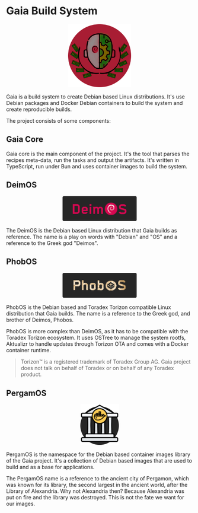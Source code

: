 
# Gaia Build System

<p align="center">
    <img
        alt="Gaia Logo"
        src="./GaiaBuildSystemLogoDebCircle.png"
        height="170"
    />
</p>

Gaia is a build system to create Debian based Linux distributions. It's use Debian packages and Docker Debian containers to build the system and create reproducible builds.

The project consists of some components:

## Gaia Core

Gaia core is the main component of the project. It's the tool that parses the recipes meta-data, run the tasks and output the artifacts. It's written in TypeScript, run under Bun and uses container images to build the system.

## DeimOS

<p align="center">
    <img
        alt="DeimOS Logo"
        src="./DeimOS4.png"
        width="200"
    />
</p>

The DeimOS is the Debian based Linux distribution that Gaia builds as reference.
The name is a play on words with "Debian" and "OS" and a reference to the Greek god "Deimos".

## PhobOS

<p align="center">
    <img
        alt="PhobOS Logo"
        src="./PhobOS1.png"
        width="200"
    />
</p>

PhobOS is the Debian based and Toradex Torizon compatible Linux distribution that Gaia builds. The name is a reference to the Greek god, and brother of Deimos, Phobos.

PhobOS is more complex than DeimOS, as it has to be compatible with the Toradex Torizon ecosystem. It uses OSTree to manage the system rootfs, Aktualizr to handle updates through Torizon OTA and comes with a Docker container runtime.

> Torizon™ is a registered trademark of Toradex Group AG. Gaia project does not
talk on behalf of Toradex or on behalf of any Toradex product.

## PergamOS

<p align="center">
    <img
        alt="PergamOS Logo"
        src="./PergamOS1.png"
        height="110"
    />
</p>

PergamOS is the namespace for the Debian based container images library of the
Gaia project. It's a collection of Debian based images that are used to build and as a base for applications.

The PergamOS name is a reference to the ancient city of Pergamon, which was known for its library, the second largest in the ancient world, after the Library of Alexandria. Why not Alexandria then? Because Alexandria was put on fire and the library was destroyed. This is not the fate we want for our images.
